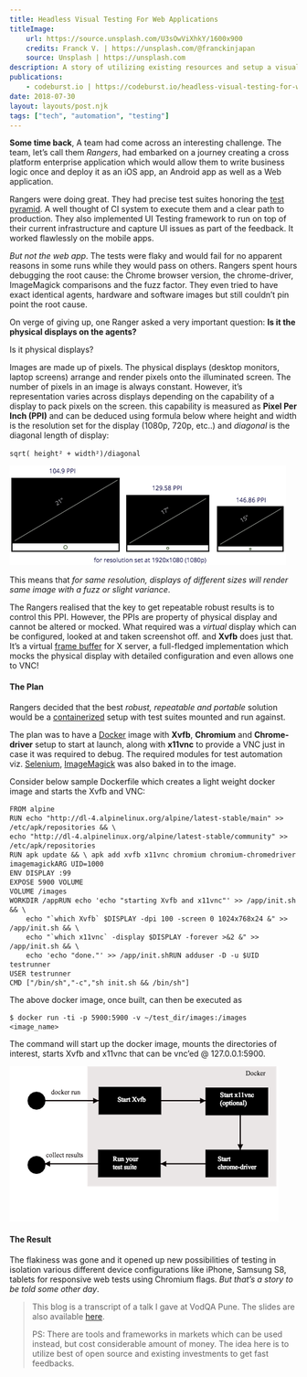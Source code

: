 ```yaml
---
title: Headless Visual Testing For Web Applications
titleImage:
    url: https://source.unsplash.com/U3sOwViXhkY/1600x900
    credits: Franck V. | https://unsplash.com/@franckinjapan
    source: Unsplash | https://unsplash.com
description: A story of utilizing existing resources and setup a visual testing pipeline for applications.
publications:
    - codeburst.io | https://codeburst.io/headless-visual-testing-for-web-applications-9b90d125ee5b
date: 2018-07-30
layout: layouts/post.njk
tags: ["tech", "automation", "testing"]
---
```


**Some time back**, A team had come across an interesting challenge. The team, let’s call them _Rangers_, had embarked on a journey creating a cross platform enterprise application which would allow them to write business logic once and deploy it as an iOS app, an Android app as well as a Web application.

Rangers were doing great. They had precise test suites honoring the [test pyramid](https://martinfowler.com/bliki/TestPyramid.html). A well thought of CI system to execute them and a clear path to production. They also implemented UI Testing framework to run on top of their current infrastructure and capture UI issues as part of the feedback. It worked flawlessly on the mobile apps.

_But not the web app_. The tests were flaky and would fail for no apparent reasons in some runs while they would pass on others. Rangers spent hours debugging the root cause: the Chrome browser version, the chrome-driver, ImageMagick comparisons and the fuzz factor. They even tried to have exact identical agents, hardware and software images but still couldn’t pin point the root cause.

On verge of giving up, one Ranger asked a very important question: **Is it the physical displays on the agents?**

Is it physical displays?

Images are made up of pixels. The physical displays (desktop monitors, laptop screens) arrange and render pixels onto the illuminated screen. The number of pixels in an image is always constant. However, it’s representation varies across displays depending on the capability of a display to pack pixels on the screen. this capability is measured as **Pixel Per Inch (PPI)** and can be deduced using formula below where height and width is the resolution set for the display (1080p, 720p, etc..) and _diagonal_ is the diagonal length of display:

`sqrt( height² + width²)/diagonal`

![PPI screens](/images/headless-visual-testing-for-web-applications/res.png)

This means that _for same resolution, displays of different sizes will render same image with a fuzz or slight variance_.

The Rangers realised that the key to get repeatable robust results is to control this PPI. However, the PPIs are property of physical display and cannot be altered or mocked. What required was a _virtual_ display which can be configured, looked at and taken screenshot off. and **Xvfb** does just that. It’s a virtual [frame buffer](https://en.wikipedia.org/wiki/Framebuffer) for X server, a full-fledged implementation which mocks the physical display with detailed configuration and even allows one to VNC!

#### The Plan

Rangers decided that the best _robust, repeatable and portable_ solution would be a [containerized](https://en.wikipedia.org/wiki/Linux_containers) setup with test suites mounted and run against.

The plan was to have a [Docker](https://www.docker.com/) image with **Xvfb**, **Chromium** and **Chrome-driver** setup to start at launch, along with **x11vnc** to provide a VNC just in case it was required to debug. The required modules for test automation viz. [Selenium](https://www.seleniumhq.org/), [ImageMagick](https://www.imagemagick.org/) was also baked in to the image.

Consider below sample Dockerfile which creates a light weight docker image and starts the Xvfb and VNC:

```docker
FROM alpine
RUN echo "http://dl-4.alpinelinux.org/alpine/latest-stable/main" >> /etc/apk/repositories && \
echo "http://dl-4.alpinelinux.org/alpine/latest-stable/community" >> /etc/apk/repositories
RUN apk update && \ apk add xvfb x11vnc chromium chromium-chromedriver imagemagickARG UID=1000
ENV DISPLAY :99
EXPOSE 5900 VOLUME
VOLUME /images
WORKDIR /appRUN echo 'echo "starting Xvfb and x11vnc"' >> /app/init.sh && \ 
    echo "`which Xvfb` $DISPLAY -dpi 100 -screen 0 1024x768x24 &" >> /app/init.sh && \
    echo "`which x11vnc` -display $DISPLAY -forever >&2 &" >> /app/init.sh && \
    echo 'echo "done."' >> /app/init.shRUN adduser -D -u $UID testrunner
USER testrunner
CMD ["/bin/sh","-c","sh init.sh && /bin/sh"]
```

The above docker image, once built, can then be executed as

```shell
$ docker run -ti -p 5900:5900 -v ~/test_dir/images:/images <image_name>
```

The command will start up the docker image, mounts the directories of interest, starts Xvfb and x11vnc that can be vnc’ed @ 127.0.0.1:5900.

![flow charts](/images/headless-visual-testing-for-web-applications/flow-chart.png)

#### The Result

The flakiness was gone and it opened up new possibilities of testing in isolation various different device configurations like iPhone, Samsung S8, tablets for responsive web tests using Chromium flags. _But that’s a story to be told some other day_.

>
>This blog is a transcript of a talk I gave at VodQA Pune. The slides are also available [here](https://www.slideshare.net/manishkkatoch/visual-testing-of-web-apps-in-a-headless-environment).
>
>PS: There are tools and frameworks in markets which can be used instead, but cost considerable amount of money. The idea here is to utilize best of open source and existing investments to get fast feedbacks.